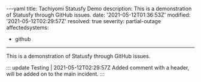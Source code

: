 ---yaml
title: Tachiyomi Statusfy Demo
description: This is a demonstration of Statusfy through GitHub issues.
date: '2021-05-12T01:36:53Z'
modified: '2021-05-12T02:29:57Z'
resolved: true
severity: partial-outage
affectedsystems:
  - github
---
This is a demonstration of Statusfy through GitHub issues.

::: update Testing | 2021-05-12T02:29:57Z
Added comment with a header, will be added on to the main incident.
:::

